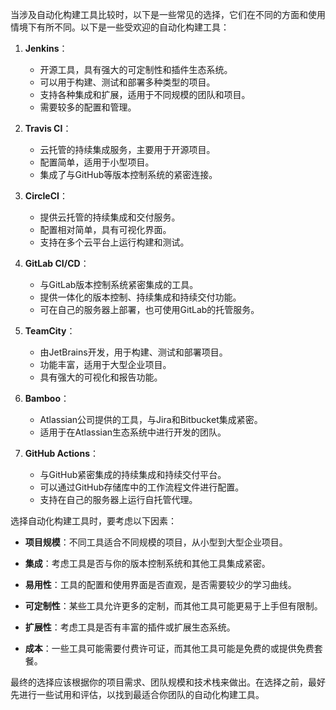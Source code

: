 当涉及自动化构建工具比较时，以下是一些常见的选择，它们在不同的方面和使用情境下有所不同。以下是一些受欢迎的自动化构建工具：

1. **Jenkins**：
   - 开源工具，具有强大的可定制性和插件生态系统。
   - 可以用于构建、测试和部署多种类型的项目。
   - 支持各种集成和扩展，适用于不同规模的团队和项目。
   - 需要较多的配置和管理。

2. **Travis CI**：
   - 云托管的持续集成服务，主要用于开源项目。
   - 配置简单，适用于小型项目。
   - 集成了与GitHub等版本控制系统的紧密连接。

3. **CircleCI**：
   - 提供云托管的持续集成和交付服务。
   - 配置相对简单，具有可视化界面。
   - 支持在多个云平台上运行构建和测试。

4. **GitLab CI/CD**：
   - 与GitLab版本控制系统紧密集成的工具。
   - 提供一体化的版本控制、持续集成和持续交付功能。
   - 可在自己的服务器上部署，也可使用GitLab的托管服务。

5. **TeamCity**：
   - 由JetBrains开发，用于构建、测试和部署项目。
   - 功能丰富，适用于大型企业项目。
   - 具有强大的可视化和报告功能。

6. **Bamboo**：
   - Atlassian公司提供的工具，与Jira和Bitbucket集成紧密。
   - 适用于在Atlassian生态系统中进行开发的团队。

7. **GitHub Actions**：
   - 与GitHub紧密集成的持续集成和持续交付平台。
   - 可以通过GitHub存储库中的工作流程文件进行配置。
   - 支持在自己的服务器上运行自托管代理。

选择自动化构建工具时，要考虑以下因素：

- **项目规模**：不同工具适合不同规模的项目，从小型到大型企业项目。

- **集成**：考虑工具是否与你的版本控制系统和其他工具集成紧密。

- **易用性**：工具的配置和使用界面是否直观，是否需要较少的学习曲线。

- **可定制性**：某些工具允许更多的定制，而其他工具可能更易于上手但有限制。

- **扩展性**：考虑工具是否有丰富的插件或扩展生态系统。

- **成本**：一些工具可能需要付费许可证，而其他工具可能是免费的或提供免费套餐。

最终的选择应该根据你的项目需求、团队规模和技术栈来做出。在选择之前，最好先进行一些试用和评估，以找到最适合你团队的自动化构建工具。